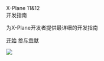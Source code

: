 

<div class = 'covertext'><span class="Xplane">X-Plane 11&amp;12</span><br><span class="guide">开发指南</span></div>

<span class='summary'>为X-Plane开发者提供最详细的开发指南</span>

[开始](README.md)
[参与贡献]()

![](photo/background.png)
